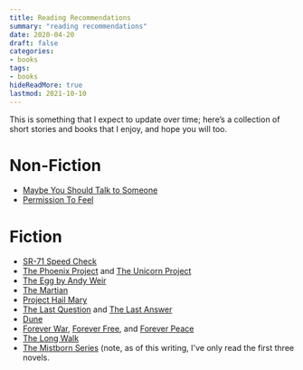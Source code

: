 ```yaml
---
title: Reading Recommendations
summary: "reading recommendations"
date: 2020-04-20
draft: false
categories:
- books
tags:
- books
hideReadMore: true
lastmod: 2021-10-10
---
```


This is something that I expect to update over time; here’s a collection of short stories and books that I enjoy, and hope you will too.

# Non-Fiction

- [Maybe You Should Talk to Someone](https://en.wikipedia.org/wiki/Maybe_You_Should_Talk_to_Someone)
- [Permission To Feel](https://www.marcbrackett.com/about/book-permission-to-feel/)

# Fiction

- [SR-71 Speed Check](https://www.reddit.com/r/SR71/comments/2dpmw7/the_sr71_speed_check_story/)
- [The Phoenix Project](https://www.goodreads.com/book/show/17255186-the-phoenix-project?ac=1&from_search=true&qid=xvFZJjp3du&rank=3) and [The Unicorn Project](https://www.goodreads.com/book/show/44333183-the-unicorn-project)
- [The Egg by Andy Weir](http://galactanet.com/oneoff/theegg_mod.html)
- [The Martian](https://en.wikipedia.org/wiki/The_Martian_(Weir_novel))
- [Project Hail Mary](https://en.wikipedia.org/wiki/Project_Hail_Mary)
- [The Last Question](https://www.multivax.com/last_question.html) and [The Last Answer](https://www.thrivenotes.com/the-last-answer/)
- [Dune](https://en.wikipedia.org/wiki/Dune_(novel))
- [Forever War](https://en.wikipedia.org/wiki/The_Forever_War), [Forever Free](https://en.wikipedia.org/wiki/Forever_Free_(novel)), and [Forever Peace](https://en.wikipedia.org/wiki/Forever_Peace)
- [The Long Walk](https://en.wikipedia.org/wiki/The_Long_Walk)
- [The Mistborn Series](https://en.wikipedia.org/wiki/Mistborn) (note, as of this writing, I've only read the first three novels.
